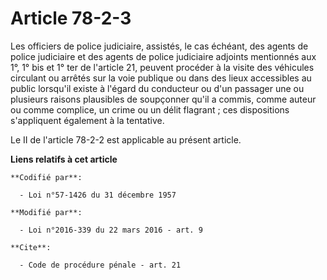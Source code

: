 # Article 78-2-3

Les officiers de police judiciaire, assistés, le cas échéant, des agents de police judiciaire et des agents de police
judiciaire adjoints mentionnés aux 1°, 1° bis et 1° ter de l'article 21, peuvent procéder à la visite des véhicules circulant
ou arrêtés sur la voie publique ou dans des lieux accessibles au public lorsqu'il existe à l'égard du conducteur ou d'un
passager une ou plusieurs raisons plausibles de soupçonner qu'il a commis, comme auteur ou comme complice, un crime ou un
délit flagrant ; ces dispositions s'appliquent également à la tentative. 

Le II de l'article 78-2-2 est applicable au présent article.

**Liens relatifs à cet article**

	**Codifié par**:

	  - Loi n°57-1426 du 31 décembre 1957

	**Modifié par**:

	  - Loi n°2016-339 du 22 mars 2016 - art. 9

	**Cite**:

	  - Code de procédure pénale - art. 21
